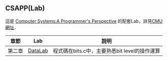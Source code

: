 ## CSAPP(Lab)
這是 [Computer Systems:A Programmer's Perspective](https://www.amazon.com/Computer-Systems-Programmers-Perspective-3rd/dp/013409266X) 的配套Lab，詳見[CMU網址](http://csapp.cs.cmu.edu/3e/labs.html)．  

| 章節 | Lab | 說明 |  
| :-------: | :-------: | :--------: |  
| 第二章 | [DataLab](./datalab-handout/) | 程式碼在bits.c中，主要熟悉bit level的操作運算 |

